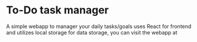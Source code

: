 # To-Do task manager
A simple webapp to manager your daily tasks/goals uses React for frontend and utilizes local storage for data storage, you can visit the webapp at <link href="todosandtasks.netlify.app" />